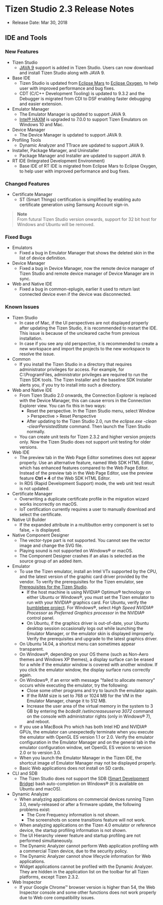 # Tizen Studio 2.3 Release Notes

-   Release Date: Mar 30, 2018

## IDE and Tools


### New Features

-   Tizen Studio
	-   [JAVA 9](https://www.oracle.com/java/java9.html) support is added in Tizen Studio. Users can now download and install Tizen Studio along with JAVA 9.
-   Base IDE
	-   Tizen Studio is updated from [Eclipse Mars](https://www.eclipse.org/mars/) to [Eclipse Oxygen](https://projects.eclipse.org/releases/oxygen), to help user with improved performance and bug fixes.
	-   CDT (C/C++ Development Tooling) is updated to 9.3.2 and the Debugger is migrated from CDI to DSF enabling faster debugging and easier extension.
-	Emulator Manager
	-   The Emulator Manager is updated to support JAVA 9.
	-   [Intel&reg; HAXM](../setup/hardware-accelerated-execution-manager.md) is upgraded to 7.0.0 to support Tizen Emulators on Windows 10 and Mac.
-	Device Manager
	-   The Device Manager is updated to support JAVA 9.
-	Profiling Tools
	-   Dynamic Analyzer and TTrace are updated to support JAVA 9.
-	Installer, Package Manager, and Uninstaller
	-   Package Manager and Installer are updated to support JAVA 9.
-	RT IDE (Integrated Development Environment)
	-   Base IDE of RT IDE is migrated from Eclipse Mars to Eclipse Oxygen, to help user with improved performance and bug fixes.
### Changed Features
-	Certificate Manager
	-   ST (Smart Things) certification is simplified by enabling auto certificate generation using Samsung Account sign-in.

 > **Note**  
 > From futural Tizen Studio version onwards, support for 32 bit host for Windows and Ubuntu will be removed.

### Fixed Bugs
-	Emulators
	-   Fixed a bug in Emulator Manager that shows the deleted skin in the list of device definition.
-	Device Manager
	-   Fixed a bug in Device Manager, now the remote device manager of Tizen Studio and remote device manager of Device Manager are in sync.
-   Web and Native IDE
	-   Fixed a bug in common-eplugin, earlier it used to return last connected device even if the device was disconnected.
### Known Issues
-	Tizen Studio
	-	In case of Mac, if the UI perspectives are not displayed properly after updating the Tizen Studio, it is recommended to restart the IDE. This issue is because of the uncleared cache from previous installation.
	-	In case if you see any old perspective, it is recommended to create a new workspace and import the projects to the new workspace to resolve the issue.
-	Common
	-   If you install the Tizen Studio in a directory that requires administrator privileges for access. For example, for C:\ProgramFiles, administrator privileges are required to run the Tizen SDK tools. The Tizen Installer and the baseline SDK Installer alerts you, if you try to install into such a directory.
-	Web and Native IDE
	-   From Tizen Studio 2.0 onwards, the Connection Explorer is replaced with the Device Manager, this can cause errors in the Connection Explorer view. You can fix this in two ways:
	    -   Reset the perspective.
            In the Tizen Studio menu, select Window > Perspective > Reset Perspective
	    -   After updating to the Tizen Studio 2.0, run the *eclipse.exe -clean -clearPersistedState* command. Then launch the Tizen Studio normally.
	-   You can create unit tests for Tizen 2.3.2 and higher version projects only. Now the Tizen Studio does not support unit testing for older versions.
-	Web IDE
	-   The preview tab in the Web Page Editor sometimes does not appear properly. Use an alternative feature, named Web SDK HTML Editor, which has enhanced features compared to the Web Page Editor. Instead of the preview tab in the Web Page Editor, use the preview feature **Ctrl + 4** of the Web SDK HTML Editor.
	-   In RDS (Rapid Development Support) mode, the web unit test result is not updated.
-	Certificate Manager
	-   Overwriting a duplicate certificate profile in the migration wizard works incorrectly on macOS.
	-   IoT certification currently requires a user to manually download and select the certificate.
-	Native UI Builder
	-   If the expanded attribute in a multibutton entry component is set to false, + is displayed.
-	Native Component Designer
	-   The vector-type part is not supported. You cannot see the vector image and change the SVG file.
	-   Playing sound is not supported on Windows&reg; or macOS.
	-   The Component Designer crashes if an alias is selected as the source group of an added item.
-	Emulator
	-   To use the Tizen emulator, install an Intel VTx supported by the CPU, and the latest version of the graphic card driver provided by the vendor. To verify the prerequisites for the Tizen emulator, see [Prerequisites for the Tizen Studio](https://developer.tizen.org/development/tizen-studio/download/installing-tizen-studio/prerequisites).
	    -   If the host machine is using NVIDIA&reg; Optimus&reg; technology on either Ubuntu or Windows&reg;, you must set the Tizen emulator to run with your NVIDIA&reg; graphics card. For Ubuntu, verify the [bumblebee project](https://wiki.ubuntu.com/Bumblebee ). For Windows&reg;, select *High Speed NVIDIA&reg; Processor* as *Preferred Graphics processor* in the NVIDIA&reg; control panel.
	    -   On Ubuntu, if the graphics driver is out-of-date, your Ubuntu desktop session occasionally logs out while launching the Emulator Manager, or the emulator skin is displayed improperly. Verify the prerequisites and upgrade to the latest graphics driver.
	-   On Ubuntu 14.04, a shortcut menu can sometimes appear transparent.
	-   On Windows&reg;, depending on your OS theme (such as Non-Aero themes and Windows XP themes), a display surface can be erased for a while if the emulator window is covered with another window. If you click the emulator window, the display surface runs correctly again.
	-   On Windows&reg;, if an error with message "failed to allocate memory" occurs while executing the emulator, try the following:
	    -   Close some other programs and try to launch the emulator again.
	    -   If the RAM size is set to 768 or 1024 MB for the VM in the Emulator Manager, change it to 512 MB.
	    -   Increase the user area of the virtual memory in the system to 3 GB by entering the *bcdedit /setincreaseuserva 3072* command on the console with administrator rights (only in Windows&reg; 7), and reboot.
	-   If you use a MacBook Pro which has both Intel HD and NVIDIA&reg; GPUs, the emulator can unexpectedly terminate when you execute the emulator with OpenGL ES version 1.1 or 2.0. Verify the emulator configuration in the Emulator Manager and on the general tab in the emulator configuration window, set OpenGL ES version to version 2.0 or to version 3.0.
	-   When you launch the Emulator Manager in the Tizen IDE, the shortcut image of Emulator Manager may not be displayed properly.
	-   Basic Web applications does not install on SD cards.
-	CLI and SDB
	-   The Tizen Studio does not support the SDB ([Smart Development Bridge](https://developer.tizen.org/development/tizen-studio/web-tools/running-and-testing-your-app/sdb)) bash auto-completion on Windows&reg; (it is available on Ubuntu and macOS).
-	Dynamic Analyzer
	-   When analyzing applications on commercial devices running Tizen 3.0, newly-released or after a firmware update, the following problems exist:
	    -   The Core Frequency information is not shown.
	    -   The screenshots on scene transitions feature will not work.
	-   When analyzing applications on the Tizen 4.0 emulator or reference device, the startup profiling information is not shown.
	-   The UI Hierarchy viewer feature and startup profiling are not performed simultaneously.
	-   The Dynamic Analyzer cannot perform Web application profiling with a commercial Tizen device, due to the security policy.
	-   The Dynamic Analyzer cannot show lifecycle information for Web applications.
	-   Widget applications cannot be profiled with the Dynamic Analyzer. They are hidden in the application list on the toolbar for all Tizen platforms, except Tizen 2.3.2.
-	Web Inspector
	-   If your Google Chrome&trade; browser version is higher than 54, the Web Inspector console and some other functions does not work properly due to Web core compatibility issues.
